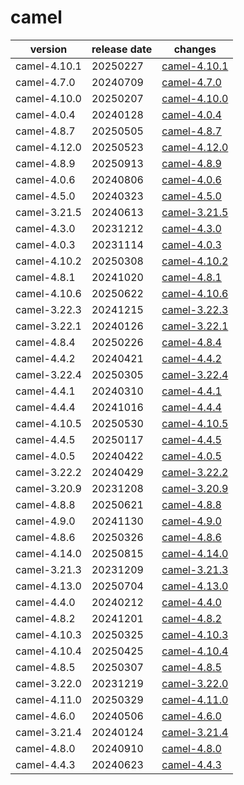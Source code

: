 # camel	


|version|release date|changes|
|---|---|---|
|camel-4.10.1|20250227|[camel-4.10.1](./camel-4.10.1-20250227.md)|
|camel-4.7.0|20240709|[camel-4.7.0](./camel-4.7.0-20240709.md)|
|camel-4.10.0|20250207|[camel-4.10.0](./camel-4.10.0-20250207.md)|
|camel-4.0.4|20240128|[camel-4.0.4](./camel-4.0.4-20240128.md)|
|camel-4.8.7|20250505|[camel-4.8.7](./camel-4.8.7-20250505.md)|
|camel-4.12.0|20250523|[camel-4.12.0](./camel-4.12.0-20250523.md)|
|camel-4.8.9|20250913|[camel-4.8.9](./camel-4.8.9-20250913.md)|
|camel-4.0.6|20240806|[camel-4.0.6](./camel-4.0.6-20240806.md)|
|camel-4.5.0|20240323|[camel-4.5.0](./camel-4.5.0-20240323.md)|
|camel-3.21.5|20240613|[camel-3.21.5](./camel-3.21.5-20240613.md)|
|camel-4.3.0|20231212|[camel-4.3.0](./camel-4.3.0-20231212.md)|
|camel-4.0.3|20231114|[camel-4.0.3](./camel-4.0.3-20231114.md)|
|camel-4.10.2|20250308|[camel-4.10.2](./camel-4.10.2-20250308.md)|
|camel-4.8.1|20241020|[camel-4.8.1](./camel-4.8.1-20241020.md)|
|camel-4.10.6|20250622|[camel-4.10.6](./camel-4.10.6-20250622.md)|
|camel-3.22.3|20241215|[camel-3.22.3](./camel-3.22.3-20241215.md)|
|camel-3.22.1|20240126|[camel-3.22.1](./camel-3.22.1-20240126.md)|
|camel-4.8.4|20250226|[camel-4.8.4](./camel-4.8.4-20250226.md)|
|camel-4.4.2|20240421|[camel-4.4.2](./camel-4.4.2-20240421.md)|
|camel-3.22.4|20250305|[camel-3.22.4](./camel-3.22.4-20250305.md)|
|camel-4.4.1|20240310|[camel-4.4.1](./camel-4.4.1-20240310.md)|
|camel-4.4.4|20241016|[camel-4.4.4](./camel-4.4.4-20241016.md)|
|camel-4.10.5|20250530|[camel-4.10.5](./camel-4.10.5-20250530.md)|
|camel-4.4.5|20250117|[camel-4.4.5](./camel-4.4.5-20250117.md)|
|camel-4.0.5|20240422|[camel-4.0.5](./camel-4.0.5-20240422.md)|
|camel-3.22.2|20240429|[camel-3.22.2](./camel-3.22.2-20240429.md)|
|camel-3.20.9|20231208|[camel-3.20.9](./camel-3.20.9-20231208.md)|
|camel-4.8.8|20250621|[camel-4.8.8](./camel-4.8.8-20250621.md)|
|camel-4.9.0|20241130|[camel-4.9.0](./camel-4.9.0-20241130.md)|
|camel-4.8.6|20250326|[camel-4.8.6](./camel-4.8.6-20250326.md)|
|camel-4.14.0|20250815|[camel-4.14.0](./camel-4.14.0-20250815.md)|
|camel-3.21.3|20231209|[camel-3.21.3](./camel-3.21.3-20231209.md)|
|camel-4.13.0|20250704|[camel-4.13.0](./camel-4.13.0-20250704.md)|
|camel-4.4.0|20240212|[camel-4.4.0](./camel-4.4.0-20240212.md)|
|camel-4.8.2|20241201|[camel-4.8.2](./camel-4.8.2-20241201.md)|
|camel-4.10.3|20250325|[camel-4.10.3](./camel-4.10.3-20250325.md)|
|camel-4.10.4|20250425|[camel-4.10.4](./camel-4.10.4-20250425.md)|
|camel-4.8.5|20250307|[camel-4.8.5](./camel-4.8.5-20250307.md)|
|camel-3.22.0|20231219|[camel-3.22.0](./camel-3.22.0-20231219.md)|
|camel-4.11.0|20250329|[camel-4.11.0](./camel-4.11.0-20250329.md)|
|camel-4.6.0|20240506|[camel-4.6.0](./camel-4.6.0-20240506.md)|
|camel-3.21.4|20240124|[camel-3.21.4](./camel-3.21.4-20240124.md)|
|camel-4.8.0|20240910|[camel-4.8.0](./camel-4.8.0-20240910.md)|
|camel-4.4.3|20240623|[camel-4.4.3](./camel-4.4.3-20240623.md)|
